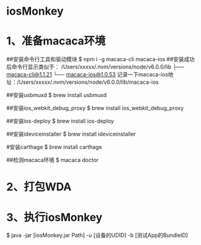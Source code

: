 # iosMonkey

# 1、准备macaca环境
##安装命令行工具和驱动模块
$ npm i -g macaca-cli macaca-ios
##安装成功后命令行显示类似于：
/Users/xxxxx/.nvm/versions/node/v6.0.0/lib
├── macaca-cli@1.1.21 
└── macaca-ios@1.0.53
记录一下macaca-ios地址：/Users/xxxxx/.nvm/versions/node/v6.0.0/lib/macaca-ios

##安装usbmuxd
$ brew install usbmuxd

##安装ios_webkit_debug_proxy
$ brew install ios_webkit_debug_proxy

##安装ios-deploy
$ brew install ios-deploy

##安装ideviceinstaller
$ brew install ideviceinstaller

#安装carthage
$ brew install carthage

##检测macaca环境
$ macaca doctor

# 2、打包WDA

# 3、执行iosMonkey
$ java -jar [iosMonkey.jar Path] -u [设备的UDID] -b [测试App的BundleID]

